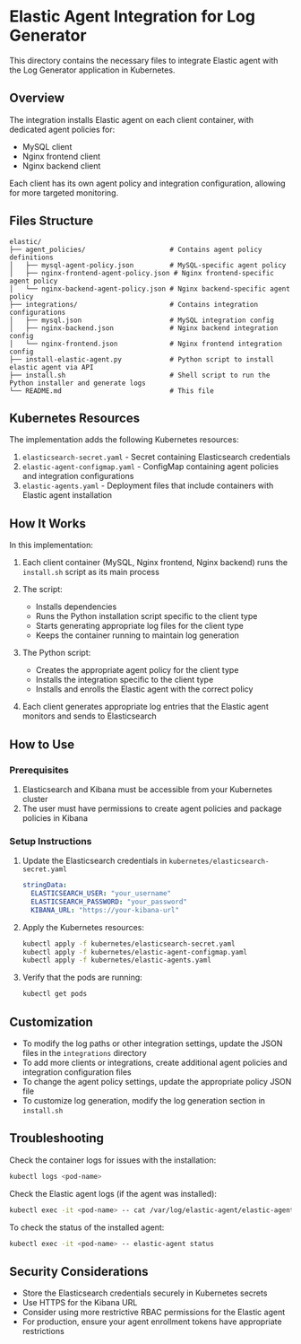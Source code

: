 # Elastic Agent Integration for Log Generator

This directory contains the necessary files to integrate Elastic agent with the Log Generator application in Kubernetes.

## Overview

The integration installs Elastic agent on each client container, with dedicated agent policies for:
- MySQL client
- Nginx frontend client
- Nginx backend client

Each client has its own agent policy and integration configuration, allowing for more targeted monitoring.

## Files Structure

```
elastic/
├── agent_policies/                     # Contains agent policy definitions
│   ├── mysql-agent-policy.json         # MySQL-specific agent policy
│   ├── nginx-frontend-agent-policy.json # Nginx frontend-specific agent policy
│   └── nginx-backend-agent-policy.json # Nginx backend-specific agent policy
├── integrations/                       # Contains integration configurations
│   ├── mysql.json                      # MySQL integration config
│   ├── nginx-backend.json              # Nginx backend integration config
│   └── nginx-frontend.json             # Nginx frontend integration config
├── install-elastic-agent.py            # Python script to install elastic agent via API
├── install.sh                          # Shell script to run the Python installer and generate logs
└── README.md                           # This file
```

## Kubernetes Resources

The implementation adds the following Kubernetes resources:

1. `elasticsearch-secret.yaml` - Secret containing Elasticsearch credentials
2. `elastic-agent-configmap.yaml` - ConfigMap containing agent policies and integration configurations
3. `elastic-agents.yaml` - Deployment files that include containers with Elastic agent installation

## How It Works

In this implementation:

1. Each client container (MySQL, Nginx frontend, Nginx backend) runs the `install.sh` script as its main process
2. The script:
   - Installs dependencies
   - Runs the Python installation script specific to the client type
   - Starts generating appropriate log files for the client type
   - Keeps the container running to maintain log generation

3. The Python script:
   - Creates the appropriate agent policy for the client type
   - Installs the integration specific to the client type
   - Installs and enrolls the Elastic agent with the correct policy

4. Each client generates appropriate log entries that the Elastic agent monitors and sends to Elasticsearch

## How to Use

### Prerequisites

1. Elasticsearch and Kibana must be accessible from your Kubernetes cluster
2. The user must have permissions to create agent policies and package policies in Kibana

### Setup Instructions

1. Update the Elasticsearch credentials in `kubernetes/elasticsearch-secret.yaml`
   ```yaml
   stringData:
     ELASTICSEARCH_USER: "your_username"
     ELASTICSEARCH_PASSWORD: "your_password"
     KIBANA_URL: "https://your-kibana-url"
   ```

2. Apply the Kubernetes resources:
   ```bash
   kubectl apply -f kubernetes/elasticsearch-secret.yaml
   kubectl apply -f kubernetes/elastic-agent-configmap.yaml
   kubectl apply -f kubernetes/elastic-agents.yaml
   ```

3. Verify that the pods are running:
   ```bash
   kubectl get pods
   ```

## Customization

- To modify the log paths or other integration settings, update the JSON files in the `integrations` directory
- To add more clients or integrations, create additional agent policies and integration configuration files
- To change the agent policy settings, update the appropriate policy JSON file
- To customize log generation, modify the log generation section in `install.sh`

## Troubleshooting

Check the container logs for issues with the installation:
```bash
kubectl logs <pod-name>
```

Check the Elastic agent logs (if the agent was installed):
```bash
kubectl exec -it <pod-name> -- cat /var/log/elastic-agent/elastic-agent.log
```

To check the status of the installed agent:
```bash
kubectl exec -it <pod-name> -- elastic-agent status
```

## Security Considerations

- Store the Elasticsearch credentials securely in Kubernetes secrets
- Use HTTPS for the Kibana URL
- Consider using more restrictive RBAC permissions for the Elastic agent
- For production, ensure your agent enrollment tokens have appropriate restrictions 